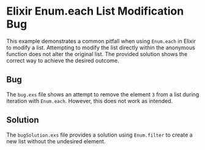 # Elixir Enum.each List Modification Bug
This example demonstrates a common pitfall when using `Enum.each` in Elixir to modify a list.  Attempting to modify the list directly within the anonymous function does not alter the original list.  The provided solution shows the correct way to achieve the desired outcome.

## Bug
The `bug.exs` file shows an attempt to remove the element `3` from a list during iteration with `Enum.each`. However, this does not work as intended.

## Solution
The `bugSolution.exs` file provides a solution using `Enum.filter` to create a new list without the undesired element.